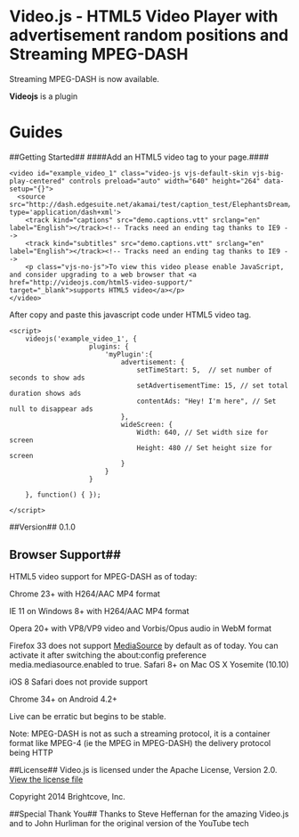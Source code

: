 # Video.js - HTML5 Video Player with advertisement random positions and Streaming MPEG-DASH

  Streaming MPEG-DASH is now available.

**Videojs** is a plugin

# Guides
##Getting Started##
####Add an HTML5 video tag to your page.####

```
<video id="example_video_1" class="video-js vjs-default-skin vjs-big-play-centered" controls preload="auto" width="640" height="264" data-setup="{}">
  <source src="http://dash.edgesuite.net/akamai/test/caption_test/ElephantsDream/elephants_dream_480p_heaac5_1.mpd" type='application/dash+xml'>
    <track kind="captions" src="demo.captions.vtt" srclang="en" label="English"></track><!-- Tracks need an ending tag thanks to IE9 -->
    <track kind="subtitles" src="demo.captions.vtt" srclang="en" label="English"></track><!-- Tracks need an ending tag thanks to IE9 -->
    <p class="vjs-no-js">To view this video please enable JavaScript, and consider upgrading to a web browser that <a href="http://videojs.com/html5-video-support/" target="_blank">supports HTML5 video</a></p>
</video>
```

After copy and paste this javascript code under HTML5 video tag.

```
<script>
    videojs('example_video_1', {
                    plugins: {
                        'myPlugin':{
                            advertisement: {
                                setTimeStart: 5,  // set number of seconds to show ads
                                setAdvertisementTime: 15, // set total duration shows ads 
                                contentAds: "Hey! I'm here", // Set null to disappear ads
                            },
                            wideScreen: {
                                Width: 640, // Set width size for screen
                                Height: 480 // Set height size for screen
                            }
                        }
                    }
    
    }, function() { });

</script>
```

##Version##
0.1.0


## Browser Support##
HTML5 video support for MPEG-DASH as of today:

Chrome 23+ with H264/AAC MP4 format

IE 11 on Windows 8+ with H264/AAC MP4 format

Opera 20+ with VP8/VP9 video and Vorbis/Opus audio in WebM format

Firefox 33 does not support [MediaSource](https://developer.mozilla.org/en-US/docs/Web/API/MediaSource) by default as of today. You can activate it after switching the about:config preference media.mediasource.enabled to true.
Safari 8+ on Mac OS X Yosemite (10.10)

iOS 8 Safari does not provide support

Chrome 34+ on Android 4.2+

Live can be erratic but begins to be stable.

Note: MPEG-DASH is not as such a streaming protocol, it is a container format like MPEG-4 (ie the MPEG in MPEG-DASH) the delivery protocol being HTTP

##License##
Video.js is licensed under the Apache License, Version 2.0. [View the license file](http://www.apache.org/licenses/LICENSE-2.0)

Copyright 2014 Brightcove, Inc.

##Special Thank You##
Thanks to Steve Heffernan for the amazing Video.js and to John Hurliman for the original version of the YouTube tech

